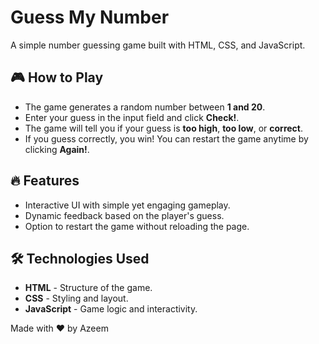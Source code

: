 # Guess My Number

A simple number guessing game built with HTML, CSS, and JavaScript.

## 🎮 How to Play
- The game generates a random number between **1 and 20**.
- Enter your guess in the input field and click **Check!**.
- The game will tell you if your guess is **too high**, **too low**, or **correct**.
- If you guess correctly, you win! You can restart the game anytime by clicking **Again!**.

## 🔥 Features
- Interactive UI with simple yet engaging gameplay.
- Dynamic feedback based on the player's guess.
- Option to restart the game without reloading the page.

## 🛠️ Technologies Used
- **HTML** - Structure of the game.
- **CSS** - Styling and layout.
- **JavaScript** - Game logic and interactivity.

Made with ❤️ by Azeem

